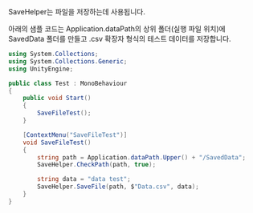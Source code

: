 SaveHelper는 파일을 저장하는데 사용됩니다.

아래의 샘플 코드는 Application.dataPath의 상위 폴더(실행 파일 위치)에 SavedData 폴더를 만들고 .csv 확장자 형식의 테스트 데이터를 저장합니다.

```c#
using System.Collections;
using System.Collections.Generic;
using UnityEngine;

public class Test : MonoBehaviour
{
    public void Start()
    {
        SaveFileTest();
    }

    [ContextMenu("SaveFileTest")]
    void SaveFileTest()
    {
        string path = Application.dataPath.Upper() + "/SavedData";
        SaveHelper.CheckPath(path, true);

        string data = "data test";
        SaveHelper.SaveFile(path, $"Data.csv", data);
    }
}
```
